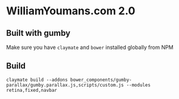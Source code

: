 # WilliamYoumans.com 2.0

## Built with gumby

Make sure you have `claymate` and `bower` installed globally from NPM

## Build

```
claymate build --addons bower_components/gumby-parallax/gumby.parallax.js,scripts/custom.js --modules retina,fixed,navbar
```
